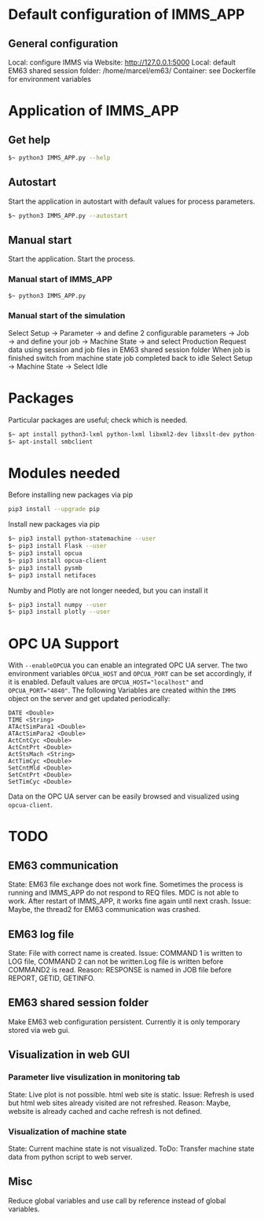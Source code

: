 # Default configuration of IMMS_APP

## General configuration
Local: configure IMMS via Website: http://127.0.0.1:5000
Local: default EM63 shared session folder: /home/marcel/em63/
Container: see Dockerfile for environment variables

# Application of IMMS_APP

## Get help
```sh
$~ python3 IMMS_APP.py --help
```

## Autostart
Start the application in autostart with default values for process parameters.
```sh
$~ python3 IMMS_APP.py --autostart
```

## Manual start
Start the application. Start the process.

### Manual start of IMMS_APP
```sh
$~ python3 IMMS_APP.py
```

### Manual start of the simulation
Select Setup
&rarr; Parameter &rarr; and define 2 configurable parameters
&rarr; Job &rarr; and define your job
&rarr; Machine State &rarr; and select Production
Request data using session and job files in EM63 shared session folder
When job is finished switch from machine state job completed back to idle
Select Setup &rarr; Machine State &rarr; Select Idle

# Packages
Particular packages are useful; check which is needed.
```sh
$~ apt install python3-lxml python-lxml libxml2-dev libxslt-dev python-dev
$~ apt-install smbclient
```
# Modules needed
Before installing new packages via pip
```sh
pip3 install --upgrade pip
```
Install new packages via pip
```sh
$~ pip3 install python-statemachine --user
$~ pip3 install Flask --user
$~ pip3 install opcua 
$~ pip3 install opcua-client
$~ pip3 install pysmb
$~ pip3 install netifaces
```
Numby and Plotly are not longer needed, but you can install it
```sh
$~ pip3 install numpy --user
$~ pip3 install plotly --user
```


# OPC UA Support
With `--enableOPCUA` you can enable an integrated OPC UA server.
The two environment variables  `OPCUA_HOST` and `OPCUA_PORT` can be set accordingly, if it is enabled.
Default values are `OPCUA_HOST="localhost"` and `OPCUA_PORT="4840"`.
The following Variables are created within the ``IMMS`` object on the server and get updated periodically:
```
DATE <Double>
TIME <String>
ATActSimPara1 <Double>
ATActSimPara2 <Double>
ActCntCyc <Double>
ActCntPrt <Double>
ActStsMach <String>
ActTimCyc <Double>
SetCntMld <Double>
SetCntPrt <Double>
SetTimCyc <Double>
```

Data on the OPC UA server can be easily browsed and visualized using ``opcua-client``.

# TODO

## EM63 communication
State: EM63 file exchange does not work fine.
Sometimes the process is running and IMMS_APP do not respond to REQ files. 
MDC is not able to work. After restart of IMMS_APP, it works fine again until next crash.
Issue: Maybe, the thread2 for EM63 communication was crashed. 

## EM63 log file
State: File with correct name is created.
Issue: COMMAND 1 is written to LOG file, COMMAND 2 can not be written.Log file is written before COMMAND2 is read.
Reason: RESPONSE is named in JOB file before REPORT, GETID, GETINFO.

## EM63 shared session folder
Make EM63 web configuration persistent.
Currently it is only temporary stored via web gui.

## Visualization in web GUI

### Parameter live visulization in monitoring tab
State: Live plot is not possible. html web site is static.
Issue: Refresh is used but html web sites already visited are not refreshed.
Reason: Maybe, website is already cached and cache refresh is not defined.

### Visualization of machine state
State: Current machine state is not visualized.
ToDo: Transfer machine state data from python script to web server.

## Misc
Reduce global variables and use call by reference instead of global variables.
